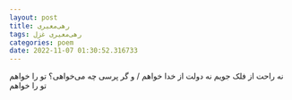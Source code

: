 ```yaml
---
layout: post
title: رهی‌معیری
tags: رهی‌معیری غزل
categories: poem
date: 2022-11-07 01:30:52.316733
---
```


نه راحت از فلک جویم نه دولت از خدا خواهم / و گر پرسی چه می‌خواهی؟ تو را خواهم تو را خواهم